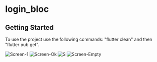 # login_bloc

## Getting Started

To use the project use the following commands:
"flutter clean" and then "flutter pub get".

![Screen-1](https://user-images.githubusercontent.com/83931417/156254306-41a85d2a-54b6-412e-a6af-94662b9fa71e.png)
![Screen-Ok](https://user-images.githubusercontent.com/83931417/156254312-1857e7e9-8784-42c5-8cda-5b3165f8f131.png)
![S](https://user-images.githubusercontent.com/83931417/156254302-a0b71dfe-4a40-404f-8c3d-0ae71609b374.png)
![Screen-Empty](https://user-images.githubusercontent.com/83931417/156254308-cc88dca6-a179-4c68-b391-4d326dcd6cc7.png)







